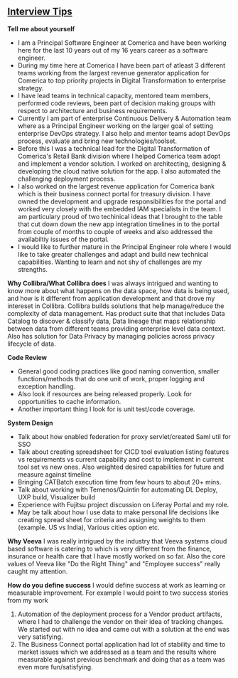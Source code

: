 ## 				**<u>Interview Tips</u>**

**Tell me about yourself**
- I am a Principal Software Engineer at Comerica and have been working here for the last 10 years out of my 16 years career as a software engineer. 
- During my time here at Comerica I have been part of atleast 3 different teams working from the largest revenue generator application for Comerica to top priority projects in Digital Transformation to enterprise strategy. 
- I have lead teams in technical capacity, mentored team members, performed code reviews, been part of decision making groups with respect to architecture and business requirements. 
- Currently I am part of enterprise Continuous Delivery & Automation team where as a Principal Engineer working on the larger goal of setting enterprise DevOps strategy. I also help and mentor teams adopt DevOps process, evaluate and bring new technologies/toolset. 
- Before this I was a technical lead for the Digital Transformation of Comerica's Retail Bank division where I helped Comerica team adopt and implement a vendor solution. I worked on architecting, designing & developing the cloud native solution for the app. I also automated the challenging deployment process. 
- I also worked on the largest revenue application for Comerica bank which is their business connect portal for treasury division. I have owned the development and upgrade responsibilities for the portal and worked very closely with the embedded IAM specialists in the team. I am particulary proud of two techinical ideas that I brought to the table that cut down down the new app integration timelines in to the portal from couple of months to couple of weeks and also addressed the availabiltiy issues of the portal.
- I would like to further mature in the Principal Engineer role where I would like to take greater challenges and adapt and build new technical capabilities. Wanting to learn and not shy of challenges are my strengths.

**Why Collibra/What Collibra does**
I was always intrigued and wanting to know more about what happens on the data space, how data is being used, and how is it different from application development and that drove my intereset in Collibra.
Collibra builds solutions that help manage/reduce the complexity of data management.
Has product suite that that includes Data Catalog to discover & classify data, Data lineage that maps relationship between data from different teams providing enterprise level data context. Also has solution for Data Privacy by managing policies across privacy lifecycle of data.

**Code Review**
- General good coding practices like good naming convention, smaller functions/methods that do one unit of work, proper logging and exception handling.
- Also look if resources are being released properly. Look for opportunities to cache information.
- Another important thing I look for is unit test/code coverage.

**System Design**

- Talk about how enabled federation for proxy servlet/created Saml util for SSO
- Talk about creating spreadsheet for CICD tool evaluation listing features vs requirements vs current capability and cost to implement in current tool set vs new ones. Also weighted desired capabilities for future and measure against timeline
- Bringing CATBatch execution time from few hours to about 20+ mins.
- Talk about working with Temenos/Quintin for automating DL Deploy, UXP build, Visualizer build
- Experience with Fujitsu project discussion on Liferay Portal and my role.
- May be talk about how I use data to make personal life decisions like creating spread sheet for criteria and assigning weights to them (example. US vs India), Various cities option etc.



**Why Veeva**
I was really intrigued by the industry that Veeva systems cloud based software is catering to which is very different from the finance, insurance or health care that I have mostly worked on so far. Also the core values of Veeva like "Do the Right Thing" and "Employee success" really caught my attention.

**How do you define success**
I would define success at work as learning or measurable improvement. For example I would point to two success stories from my work 
1. Automation of the deployment process for a Vendor product artifacts, where I had to challenge the vendor on their idea of tracking changes. We started out with no idea and came out with a solution at the end was very satisfying.
2. The Business Connect portal application had lot of stability and time to market issues which we addressed as a team and the results where measurable against previous benchmark and doing that as a team was even more fun/satisfying.
